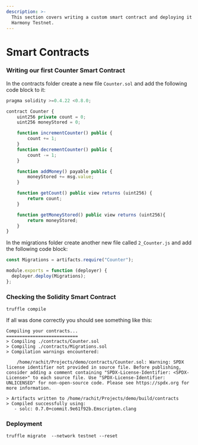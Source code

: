 ```yaml
---
description: >-
  This section covers writing a custom smart contract and deploying it on
  Harmony Testnet.
---
```


# Smart Contracts

### Writing our first Counter Smart Contract

In the contracts folder create a new file `Counter.sol` and add the following code block to it:

```javascript
pragma solidity >=0.4.22 <0.8.0;

contract Counter {
    uint256 private count = 0;
    uint256 moneyStored = 0;

    function incrementCounter() public {
        count += 1;
    }
    function decrementCounter() public {
        count -= 1;
    }

    function addMoney() payable public {
        moneyStored += msg.value;
    }

    function getCount() public view returns (uint256) {
        return count;
    }

    function getMoneyStored() public view returns (uint256){
        return moneyStored;
    }
}

```

In the migrations folder create another new file called `2_Counter.js` and add the following code block:

```javascript
const Migrations = artifacts.require("Counter");

module.exports = function (deployer) {
  deployer.deploy(Migrations);
};
```

### Checking the Solidity Smart Contract

```text
truffle compile
```

If all was done correctly you should see something like this:

```text
Compiling your contracts...
===========================
> Compiling ./contracts/Counter.sol
> Compiling ./contracts/Migrations.sol
> Compilation warnings encountered:

    /home/rachit/Projects/demo/contracts/Counter.sol: Warning: SPDX license identifier not provided in source file. Before publishing, consider adding a comment containing "SPDX-License-Identifier: <SPDX-License>" to each source file. Use "SPDX-License-Identifier: UNLICENSED" for non-open-source code. Please see https://spdx.org for more information.

> Artifacts written to /home/rachit/Projects/demo/build/contracts
> Compiled successfully using:
   - solc: 0.7.0+commit.9e61f92b.Emscripten.clang
```

### Deployment

```text
truffle migrate  --network testnet --reset
```

